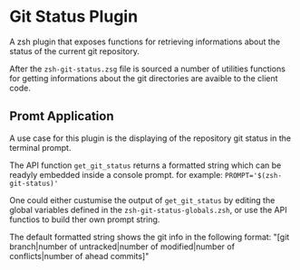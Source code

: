 
# Git Status Plugin

A zsh plugin that exposes functions for retrieving informations about the
status of the current git repository.

After the `zsh-git-status.zsg` file is sourced a number of utilities functions
for getting informations about the git directories are avaible to the client
code.

## Promt Application

A use case for this plugin is the displaying of the repository git status in
the terminal prompt.

The API function `get_git_status` returns a formatted
string which can be readyly embedded inside a console prompt. for example:
`PROMPT='$(zsh-git-status)'`

One could either custumise the output of `get_git_status` by editing the global
variables defined in the `zsh-git-status-globals.zsh`, or use the API functios
to build ther own prompt string.

The default formatted string shows the git info in the following format:
"[git branch|number of untracked|number of modified|number of conflicts|number of ahead commits]"

